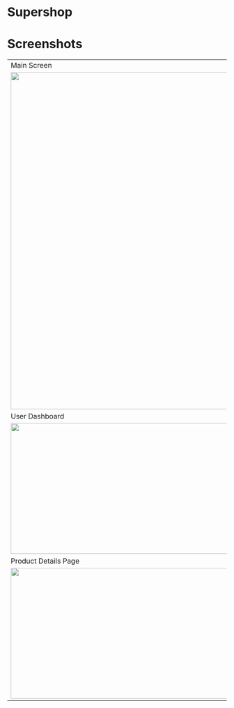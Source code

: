 # Supershop

# Screenshots

<table>
  <tr>
    <td>Main Screen </td>
     <td>Register Page</td>
     <td>Login Page</td>
  </tr>
  <tr>
    <td><img src="https://github.com/rakshit2208/Supershop/assets/107808348/8211a762-ec3e-4835-ab29-797a92c87dc9.jpeg" width=1600 height=773></td>
    <td><img src="https://github.com/rakshit2208/Supershop/assets/107808348/e57ff3be-169c-4a2e-b6dc-54e115745c14.jpeg" width=900 height=300></td>
    <td><img src="https://github.com/rakshit2208/Supershop/assets/107808348/67d556f2-db0d-4e3b-8c08-96571e3e37f2.jpeg" width=900 height=300></td>
  </tr>
  <tr>
    <td>User Dashboard </td>
     <td>Catergories Page</td>
     <td>Cart Page</td>
  </tr>
  <tr>
    <td><img src="https://github.com/rakshit2208/Supershop/assets/107808348/142bd0c3-d688-4f5a-84b1-558968bb9f0a.jpeg" width=900 height=300></td>
    <td><img src="https://github.com/rakshit2208/Supershop/assets/107808348/fd0cb492-ccd1-4a27-aa59-4fd42fbbf616.jpeg" width=900 height=300></td>
    <td><img src="https://github.com/rakshit2208/Supershop/assets/107808348/b4cbcb5d-21a3-4786-bf54-02c27fec22f5.jpeg" width=900 height=300></td>
  </tr>
    <tr>
    <td>Product Details Page</td>
     <td>Admin Dashboard</td>
  </tr>
  <tr>
    <td><img src="https://github.com/rakshit2208/Supershop/assets/107808348/a4d0c4e9-b973-4ca4-8230-acffa9420a5b.jpeg" width=900 height=300></td>
    <td><img src="https://github.com/rakshit2208/Supershop/assets/107808348/93050e8d-5730-4fc1-bba8-013f17a8cb34.jpeg" width=900 height=300></td>
   
  </tr>
 </table>


